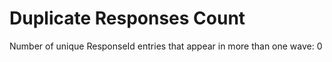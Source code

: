 # Duplicate Responses Count

Number of unique ResponseId entries that appear in more than one wave: 0
